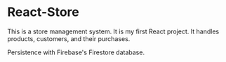 # React-Store

This is a store management system. It is my first React project.
It handles products, customers, and their purchases.

Persistence with Firebase's Firestore database.
